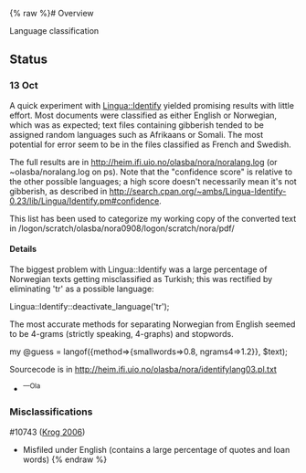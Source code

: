 {% raw %}# Overview

Language classification

## Status

### 13 Oct

A quick experiment with
[Lingua::Identify](http://search.cpan.org/~ambs/Lingua-Identify-0.23/lib/Lingua/Identify.pm)
yielded promising results with little effort. Most documents were
classified as either English or Norwegian, which was as expected; text
files containing gibberish tended to be assigned random languages such
as Afrikaans or Somali. The most potential for error seem to be in the
files classified as French and Swedish.

The full results are in
<http://heim.ifi.uio.no/olasba/nora/noralang.log> (or
\~olasba/noralang.log on ps). Note that the "confidence score" is
relative to the other possible languages; a high score doesn't
necessarily mean it's not gibberish, as described in
<http://search.cpan.org/~ambs/Lingua-Identify-0.23/lib/Lingua/Identify.pm#confidence>.

This list has been used to categorize my working copy of the converted
text in /logon/scratch/olasba/nora0908/logon/scratch/nora/pdf/

#### Details

The biggest problem with Lingua::Identify was a large percentage of
Norwegian texts getting misclassified as Turkish; this was rectified by
eliminating 'tr' as a possible language:

Lingua::Identify::deactivate\_language('tr');

The most accurate methods for separating Norwegian from English seemed
to be 4-grams (strictly speaking, 4-graphs) and stopwords.

my @guess = langof({method=&gt;{smallwords=&gt;0.8, ngrams4=&gt;1.2}}, $text);

Sourcecode is in
<http://heim.ifi.uio.no/olasba/nora/identifylang03.pl.txt>

- <sup>—Ola</sup>

### Misclassifications

\#10743 ([Krog 2006](http://www.duo.uio.no/sok/work.html?WORKID=46068))
- Misfiled under English (contains a large percentage of quotes and loan
words)
<update date omitted for speed>{% endraw %}